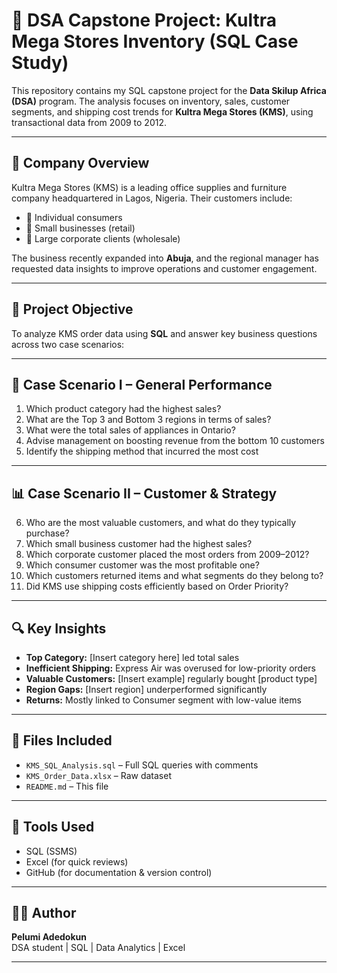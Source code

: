 # 🧾 DSA Capstone Project: Kultra Mega Stores Inventory (SQL Case Study)

This repository contains my SQL capstone project for the **Data Skilup Africa (DSA)** program. The analysis focuses on inventory, sales, customer segments, and shipping cost trends for **Kultra Mega Stores (KMS)**, using transactional data from 2009 to 2012.

---

## 🏢 Company Overview

Kultra Mega Stores (KMS) is a leading office supplies and furniture company headquartered in Lagos, Nigeria. Their customers include:

- 🧍 Individual consumers  
- 🏪 Small businesses (retail)  
- 🏢 Large corporate clients (wholesale)  

The business recently expanded into **Abuja**, and the regional manager has requested data insights to improve operations and customer engagement.

---

## 🎯 Project Objective

To analyze KMS order data using **SQL** and answer key business questions across two case scenarios:

---

## 🧠 Case Scenario I – General Performance

1. Which product category had the highest sales?  
2. What are the Top 3 and Bottom 3 regions in terms of sales?  
3. What were the total sales of appliances in Ontario?  
4. Advise management on boosting revenue from the bottom 10 customers  
5. Identify the shipping method that incurred the most cost  

---

## 📊 Case Scenario II – Customer & Strategy

6. Who are the most valuable customers, and what do they typically purchase?  
7. Which small business customer had the highest sales?  
8. Which corporate customer placed the most orders from 2009–2012?  
9. Which consumer customer was the most profitable one?  
10. Which customers returned items and what segments do they belong to?  
11. Did KMS use shipping costs efficiently based on Order Priority?  

---

## 🔍 Key Insights

- **Top Category:** [Insert category here] led total sales  
- **Inefficient Shipping:** Express Air was overused for low-priority orders  
- **Valuable Customers:** [Insert example] regularly bought [product type]  
- **Region Gaps:** [Insert region] underperformed significantly  
- **Returns:** Mostly linked to Consumer segment with low-value items  

---

## 📂 Files Included

- `KMS_SQL_Analysis.sql` – Full SQL queries with comments  
- `KMS_Order_Data.xlsx` – Raw dataset  
- `README.md` – This file

---

## 🧰 Tools Used

- SQL (SSMS) 
- Excel (for quick reviews)  
- GitHub (for documentation & version control)

---

## ✍🏽 Author

**Pelumi Adedokun**  
DSA student | SQL | Data Analytics | Excel  


---
